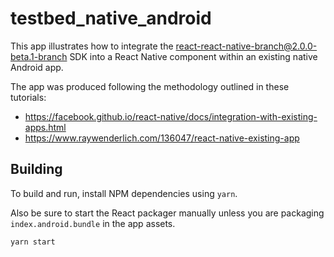 # testbed_native_android

This app illustrates how to integrate the react-react-native-branch@2.0.0-beta.1-branch SDK into a React Native component within an existing native Android app.

The app was produced following the methodology outlined in these tutorials:

- https://facebook.github.io/react-native/docs/integration-with-existing-apps.html
- https://www.raywenderlich.com/136047/react-native-existing-app

## Building

To build and run, install NPM dependencies using `yarn`.

Also be sure to start the React packager manually unless you are packaging `index.android.bundle` in the app
assets.

```bash
yarn start
```
